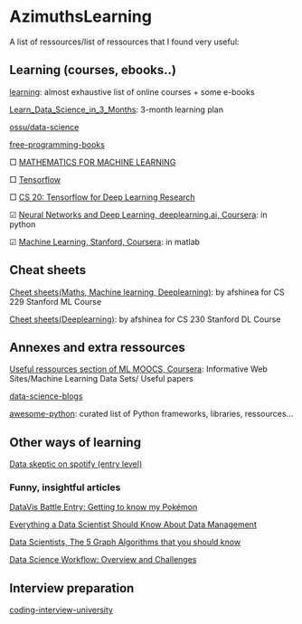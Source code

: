 # AzimuthsLearning

A list of ressources/list of ressources that I found very useful:

## Learning (courses, ebooks..) 
[learning](https://github.com/amitness/learning): almost exhaustive list of online courses + some e-books 

[Learn_Data_Science_in_3_Months](https://github.com/llSourcell/Learn_Data_Science_in_3_Months): 3-month learning plan

[ossu/data-science](https://github.com/ossu/data-science#curriculum)

[free-programming-books](https://github.com/EbookFoundation/free-programming-books)

□ [MATHEMATICS FOR MACHINE LEARNING](https://mml-book.github.io/book/mml-book.pdf)

□ [Tensorflow](https://developers.google.com/machine-learning/crash-course/)

□ [CS 20: Tensorflow for Deep Learning Research](http://web.stanford.edu/class/cs20si/syllabus.html)

☑ [Neural Networks and Deep Learning, deeplearning.ai, Coursera](https://www.coursera.org/learn/neural-networks-deep-learning/home/welcome): in python

☑ [Machine Learning, Stanford, Coursera](https://www.coursera.org/learn/machine-learning/home/welcome): in matlab

## Cheat sheets
[Cheet sheets(Maths, Machine learning, Deeplearning)](https://github.com/afshinea/stanford-cs-229-machine-learning?fbclid=IwAR0UvmdWFmvk9UarO6Lpx6kXGqwpnEJ9KwySLtGDVeNnyCd82l8bideaUDc): by afshinea for CS 229 Stanford ML Course

[Cheet sheets(Deeplearning)](https://github.com/afshinea/stanford-cs-230-deep-learning/blob/master/en/super-cheatsheet-deep-learning.pdf): by afshinea for CS 230 Stanford DL Course


## Annexes and extra ressources 
[Useful ressources section of ML MOOCS, Coursera](https://www.coursera.org/learn/machine-learning/resources/NrY2G): 
Informative Web Sites/Machine Learning Data Sets/ Useful papers

[data-science-blogs](https://github.com/rushter/data-science-blogs?fbclid=IwAR2rjw3Q2hCLJHLVt3jN685t38O6PpRP3ckPysa2FKCtfNjgEM-fMS-k1yQ)

[awesome-python](https://github.com/vinta/awesome-python): curated list of Python frameworks, libraries, ressources... 

## Other ways of learning

[Data skeptic on spotify (entry level)](https://open.spotify.com/show/1BZN7H3ikovSejhwQTzNm4)

### Funny, insightful articles 
[DataVis Battle Entry: Getting to know my Pokémon](https://towardsdatascience.com/reddit-datavis-entry-getting-to-know-my-pok%C3%A9mon-e0bcf4b4b803)

[Everything a Data Scientist Should Know About Data Management](https://towardsdatascience.com/everything-a-data-scientist-should-know-about-data-management-6877788c6a42)

[Data Scientists, The 5 Graph Algorithms that you should know](https://towardsdatascience.com/data-scientists-the-five-graph-algorithms-that-you-should-know-30f454fa5513)

[Data Science Workflow: Overview and Challenges](https://cacm.acm.org/blogs/blog-cacm/169199-data-science-workflow-overview-and-challenges/fulltext)


## Interview preparation
[coding-interview-university](https://github.com/jwasham/coding-interview-university)
